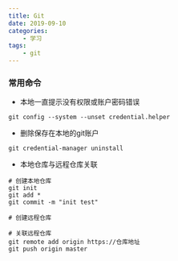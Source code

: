 ```yaml
---
title: Git
date: 2019-09-10
categories:
    - 学习
tags:
    - git
---
```


### 常用命令
* 本地一直提示没有权限或账户密码错误
```
git config --system --unset credential.helper
```

* 删除保存在本地的git账户
```
git credential-manager uninstall
```

* 本地仓库与远程仓库关联
```
# 创建本地仓库
git init
git add *
git commit -m "init test"

# 创建远程仓库

# 关联远程仓库
git remote add origin https://仓库地址
git push origin master
```


